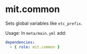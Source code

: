 # mit.common

Sets global variables like `etc_prefix`.

Usage: In `meta/main.yml` add:

```yaml
dependencies:
  - { role: mit.common }
```
